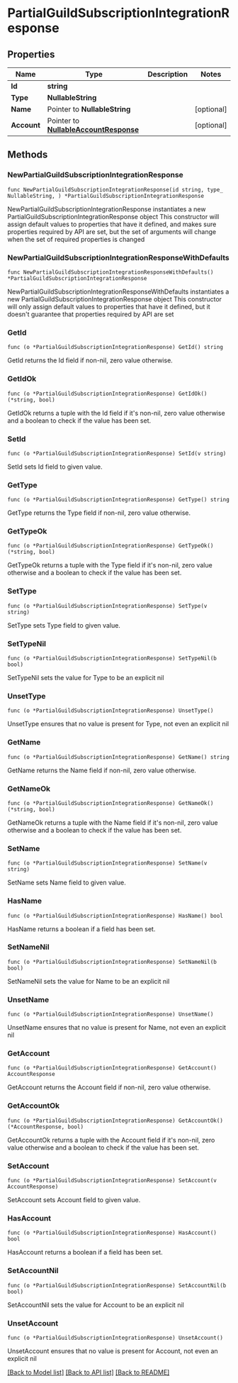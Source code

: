 # PartialGuildSubscriptionIntegrationResponse

## Properties

Name | Type | Description | Notes
------------ | ------------- | ------------- | -------------
**Id** | **string** |  | 
**Type** | **NullableString** |  | 
**Name** | Pointer to **NullableString** |  | [optional] 
**Account** | Pointer to [**NullableAccountResponse**](AccountResponse.md) |  | [optional] 

## Methods

### NewPartialGuildSubscriptionIntegrationResponse

`func NewPartialGuildSubscriptionIntegrationResponse(id string, type_ NullableString, ) *PartialGuildSubscriptionIntegrationResponse`

NewPartialGuildSubscriptionIntegrationResponse instantiates a new PartialGuildSubscriptionIntegrationResponse object
This constructor will assign default values to properties that have it defined,
and makes sure properties required by API are set, but the set of arguments
will change when the set of required properties is changed

### NewPartialGuildSubscriptionIntegrationResponseWithDefaults

`func NewPartialGuildSubscriptionIntegrationResponseWithDefaults() *PartialGuildSubscriptionIntegrationResponse`

NewPartialGuildSubscriptionIntegrationResponseWithDefaults instantiates a new PartialGuildSubscriptionIntegrationResponse object
This constructor will only assign default values to properties that have it defined,
but it doesn't guarantee that properties required by API are set

### GetId

`func (o *PartialGuildSubscriptionIntegrationResponse) GetId() string`

GetId returns the Id field if non-nil, zero value otherwise.

### GetIdOk

`func (o *PartialGuildSubscriptionIntegrationResponse) GetIdOk() (*string, bool)`

GetIdOk returns a tuple with the Id field if it's non-nil, zero value otherwise
and a boolean to check if the value has been set.

### SetId

`func (o *PartialGuildSubscriptionIntegrationResponse) SetId(v string)`

SetId sets Id field to given value.


### GetType

`func (o *PartialGuildSubscriptionIntegrationResponse) GetType() string`

GetType returns the Type field if non-nil, zero value otherwise.

### GetTypeOk

`func (o *PartialGuildSubscriptionIntegrationResponse) GetTypeOk() (*string, bool)`

GetTypeOk returns a tuple with the Type field if it's non-nil, zero value otherwise
and a boolean to check if the value has been set.

### SetType

`func (o *PartialGuildSubscriptionIntegrationResponse) SetType(v string)`

SetType sets Type field to given value.


### SetTypeNil

`func (o *PartialGuildSubscriptionIntegrationResponse) SetTypeNil(b bool)`

 SetTypeNil sets the value for Type to be an explicit nil

### UnsetType
`func (o *PartialGuildSubscriptionIntegrationResponse) UnsetType()`

UnsetType ensures that no value is present for Type, not even an explicit nil
### GetName

`func (o *PartialGuildSubscriptionIntegrationResponse) GetName() string`

GetName returns the Name field if non-nil, zero value otherwise.

### GetNameOk

`func (o *PartialGuildSubscriptionIntegrationResponse) GetNameOk() (*string, bool)`

GetNameOk returns a tuple with the Name field if it's non-nil, zero value otherwise
and a boolean to check if the value has been set.

### SetName

`func (o *PartialGuildSubscriptionIntegrationResponse) SetName(v string)`

SetName sets Name field to given value.

### HasName

`func (o *PartialGuildSubscriptionIntegrationResponse) HasName() bool`

HasName returns a boolean if a field has been set.

### SetNameNil

`func (o *PartialGuildSubscriptionIntegrationResponse) SetNameNil(b bool)`

 SetNameNil sets the value for Name to be an explicit nil

### UnsetName
`func (o *PartialGuildSubscriptionIntegrationResponse) UnsetName()`

UnsetName ensures that no value is present for Name, not even an explicit nil
### GetAccount

`func (o *PartialGuildSubscriptionIntegrationResponse) GetAccount() AccountResponse`

GetAccount returns the Account field if non-nil, zero value otherwise.

### GetAccountOk

`func (o *PartialGuildSubscriptionIntegrationResponse) GetAccountOk() (*AccountResponse, bool)`

GetAccountOk returns a tuple with the Account field if it's non-nil, zero value otherwise
and a boolean to check if the value has been set.

### SetAccount

`func (o *PartialGuildSubscriptionIntegrationResponse) SetAccount(v AccountResponse)`

SetAccount sets Account field to given value.

### HasAccount

`func (o *PartialGuildSubscriptionIntegrationResponse) HasAccount() bool`

HasAccount returns a boolean if a field has been set.

### SetAccountNil

`func (o *PartialGuildSubscriptionIntegrationResponse) SetAccountNil(b bool)`

 SetAccountNil sets the value for Account to be an explicit nil

### UnsetAccount
`func (o *PartialGuildSubscriptionIntegrationResponse) UnsetAccount()`

UnsetAccount ensures that no value is present for Account, not even an explicit nil

[[Back to Model list]](../README.md#documentation-for-models) [[Back to API list]](../README.md#documentation-for-api-endpoints) [[Back to README]](../README.md)


